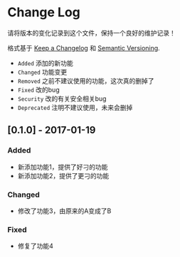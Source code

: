 # Change Log

请将版本的变化记录到这个文件，保持一个良好的维护记录！

格式基于 [Keep a Changelog](http://keepachangelog.com/) 和 [Semantic Versioning](http://semver.org/).

- `Added` 添加的新功能
- `Changed` 功能变更
- `Removed` 之前不建议使用的功能，这次真的删掉了
- `Fixed` 改的bug
- `Security` 改的有关安全相关bug
- `Deprecated` 注明不建议使用，未来会删掉

## [0.1.0] - 2017-01-19

### Added
  - 新添加功能1，提供了好刁的功能
  - 新添加功能2，提供了更刁的功能

### Changed
   - 修改了功能3，由原来的A变成了B

### Fixed
  - 修复了功能4